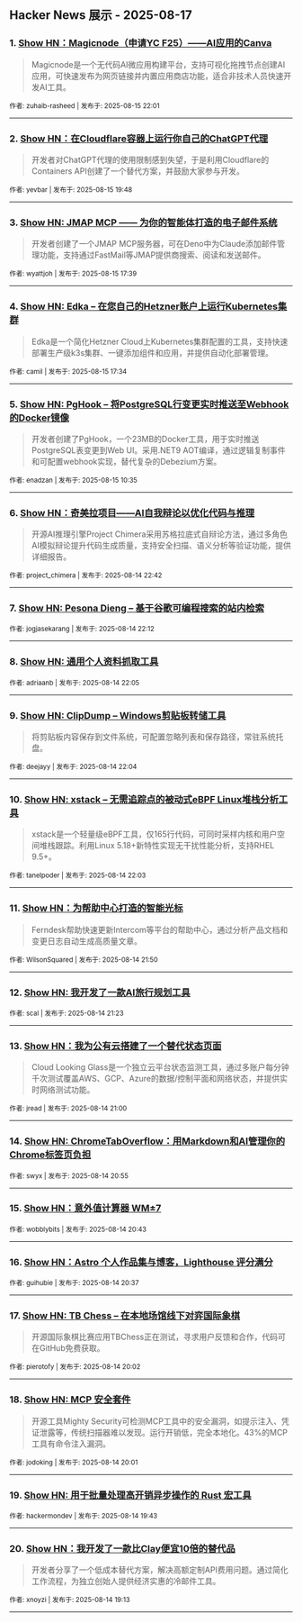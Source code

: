## Hacker News 展示 - 2025-08-17


### 1. [Show HN：Magicnode（申请YC F25）——AI应用的Canva](https://news.ycombinator.com/item?id=44917760)
> Magicnode是一个无代码AI微应用构建平台，支持可视化拖拽节点创建AI应用，可快速发布为网页链接并内置应用商店功能，适合非技术人员快速开发AI工具。

<sub>作者: zuhaib-rasheed | 发布于: 2025-08-15 22:01</sub>

---

### 2. [Show HN：在Cloudflare容器上运行你自己的ChatGPT代理](https://news.ycombinator.com/item?id=44916639)
> 开发者对ChatGPT代理的使用限制感到失望，于是利用Cloudflare的Containers API创建了一个替代方案，并鼓励大家参与开发。

<sub>作者: yevbar | 发布于: 2025-08-15 19:48</sub>

---

### 3. [Show HN: JMAP MCP —— 为你的智能体打造的电子邮件系统](https://news.ycombinator.com/item?id=44915220)
> 开发者创建了一个JMAP MCP服务器，可在Deno中为Claude添加邮件管理功能，支持通过FastMail等JMAP提供商搜索、阅读和发送邮件。

<sub>作者: wyattjoh | 发布于: 2025-08-15 17:39</sub>

---

### 4. [Show HN: Edka – 在您自己的Hetzner账户上运行Kubernetes集群](https://news.ycombinator.com/item?id=44915164)
> Edka是一个简化Hetzner Cloud上Kubernetes集群配置的工具，支持快速部署生产级k3s集群、一键添加组件和应用，并提供自动化部署管理。

<sub>作者: camil | 发布于: 2025-08-15 17:34</sub>

---

### 5. [Show HN: PgHook – 将PostgreSQL行变更实时推送至Webhook的Docker镜像](https://news.ycombinator.com/item?id=44910671)
> 开发者创建了PgHook，一个23MB的Docker工具，用于实时推送PostgreSQL表变更到Web UI。采用.NET9 AOT编译，通过逻辑复制事件和可配置webhook实现，替代复杂的Debezium方案。

<sub>作者: enadzan | 发布于: 2025-08-15 10:35</sub>

---

### 6. [Show HN：奇美拉项目——AI自我辩论以优化代码与推理](https://news.ycombinator.com/item?id=44906567)
> 开源AI推理引擎Project Chimera采用苏格拉底式自辩论方法，通过多角色AI模拟辩论提升代码生成质量，支持安全扫描、语义分析等验证功能，提供详细报告。

<sub>作者: project_chimera | 发布于: 2025-08-14 22:42</sub>

---

### 7. [Show HN: Pesona Dieng – 基于谷歌可编程搜索的站内检索](https://news.ycombinator.com/item?id=44906311)

<sub>作者: jogjasekarang | 发布于: 2025-08-14 22:12</sub>

---

### 8. [Show HN: 通用个人资料抓取工具](https://news.ycombinator.com/item?id=44906239)

<sub>作者: adriaanb | 发布于: 2025-08-14 22:05</sub>

---

### 9. [Show HN: ClipDump – Windows剪贴板转储工具](https://news.ycombinator.com/item?id=44906233)
> 将剪贴板内容保存到文件系统，可配置忽略列表和保存路径，常驻系统托盘。

<sub>作者: deejayy | 发布于: 2025-08-14 22:04</sub>

---

### 10. [Show HN: xstack – 无需追踪点的被动式eBPF Linux堆栈分析工具](https://news.ycombinator.com/item?id=44906222)
> xstack是一个轻量级eBPF工具，仅165行代码，可同时采样内核和用户空间堆栈跟踪。利用Linux 5.18+新特性实现无干扰性能分析，支持RHEL 9.5+。

<sub>作者: tanelpoder | 发布于: 2025-08-14 22:03</sub>

---

### 11. [Show HN：为帮助中心打造的智能光标](https://news.ycombinator.com/item?id=44906105)
> Ferndesk帮助快速更新Intercom等平台的帮助中心，通过分析产品文档和变更日志自动生成高质量文章。

<sub>作者: WilsonSquared | 发布于: 2025-08-14 21:50</sub>

---

### 12. [Show HN: 我开发了一款AI旅行规划工具](https://news.ycombinator.com/item?id=44905858)

<sub>作者: scal | 发布于: 2025-08-14 21:23</sub>

---

### 13. [Show HN：我为公有云搭建了一个替代状态页面](https://news.ycombinator.com/item?id=44905640)
> Cloud Looking Glass是一个独立云平台状态监测工具，通过多账户每分钟千次测试覆盖AWS、GCP、Azure的数据/控制平面和网络状态，并提供实时网络测试功能。

<sub>作者: jread | 发布于: 2025-08-14 21:00</sub>

---

### 14. [Show HN: ChromeTabOverflow：用Markdown和AI管理你的Chrome标签页负担](https://news.ycombinator.com/item?id=44905597)

<sub>作者: swyx | 发布于: 2025-08-14 20:55</sub>

---

### 15. [Show HN：意外值计算器 WM±7](https://news.ycombinator.com/item?id=44905492)

<sub>作者: wobblybits | 发布于: 2025-08-14 20:43</sub>

---

### 16. [Show HN：Astro 个人作品集与博客，Lighthouse 评分满分](https://news.ycombinator.com/item?id=44905415)

<sub>作者: guihubie | 发布于: 2025-08-14 20:37</sub>

---

### 17. [Show HN: TB Chess – 在本地场馆线下对弈国际象棋](https://news.ycombinator.com/item?id=44904981)
> 开源国际象棋比赛应用TBChess正在测试，寻求用户反馈和合作，代码可在GitHub免费获取。

<sub>作者: pierotofy | 发布于: 2025-08-14 20:02</sub>

---

### 18. [Show HN: MCP 安全套件](https://news.ycombinator.com/item?id=44904974)
> 开源工具Mighty Security可检测MCP工具中的安全漏洞，如提示注入、凭证泄露等，传统扫描器难以发现。运行开销低，完全本地化。43%的MCP工具有命令注入漏洞。

<sub>作者: jodoking | 发布于: 2025-08-14 20:01</sub>

---

### 19. [Show HN: 用于批量处理高开销异步操作的 Rust 宏工具](https://news.ycombinator.com/item?id=44904742)

<sub>作者: hackermondev | 发布于: 2025-08-14 19:43</sub>

---

### 20. [Show HN：我开发了一款比Clay便宜10倍的替代品](https://news.ycombinator.com/item?id=44904415)
> 开发者分享了一个低成本替代方案，解决高额定制API费用问题。通过简化工作流程，为独立创始人提供经济实惠的冷邮件工具。

<sub>作者: xnoyzi | 发布于: 2025-08-14 19:13</sub>

---
